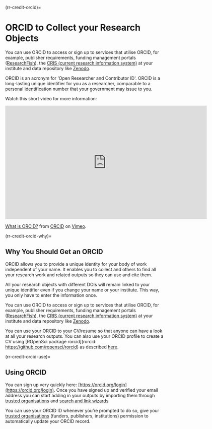 (rr-credit-orcid)=
# ORCID to Collect your Research Objects

You can use ORCID to access or sign up to services that utilise ORCID, for example, publisher requirements, funding management portals ([ResearchFish](https://researchfish.com/)), the [CRIS (current research information system)](https://en.wikipedia.org/wiki/Current_research_information_system) at your institute and data repository like [Zenodo](https://zenodo.org).

ORCID is an acronym for ‘Open Researcher and Contributor ID'.
ORCID is a long-lasting unique identifier for you as a researcher, comparable to a personal identification number that your government may issue to you.

Watch this short video for more information:
<div class="video-container">
  <iframe src="https://player.vimeo.com/video/97150912" width="640" height="360" frameborder="0" allow="autoplay; fullscreen; picture-in-picture" allowfullscreen></iframe>
  <p><a href="https://vimeo.com/97150912">What is ORCID?</a> from <a href="https://vimeo.com/orcidvideos">ORCID</a> on <a href="https://vimeo.com">Vimeo</a>.</p>
</div>

(rr-credit-orcid-why)=
## Why You Should Get an ORCID

ORCID allows you to provide a unique identity for your body of work independent of your name.
It enables you to collect and others to find all your research work and related outputs so they can use and cite them.

All your research objects with different DOIs will remain linked to your unique identifier even if you change your name or your institute.
This way, you only have to enter the information once.

You can use ORCID to access or sign up to services that utilise ORCID, for example, publisher requirements, funding management portals ([ResearchFish](https://researchfish.com/)), the [CRIS (current research information system)](https://en.wikipedia.org/wiki/Current_research_information_system) at your institute and data repository like [Zenodo](https://zenodo.org).

You can use your ORCID to your CV/resume so that anyone can have a look at all your research outputs.
You can also use your ORCID profile to create a CV using [ROpenSci package rorcid](rorcid: https://github.com/ropensci/rorcid) as described [here](https://discuss.ropensci.org/t/using-rorcid-to-generate-a-website-cv/1806).

(rr-credit-orcid-use)=
## Using ORCID

You can sign up very quickly here: [https://orcid.org/login](https://orcid.org/login).
Once you have signed up and verified your email address you can start adding in your outputs by importing them through [trusted organisations](https://support.orcid.org/hc/en-us/articles/360006973893) and [search and link wizards](https://support.orcid.org/hc/en-us/articles/360006973653-Add-works-by-direct-import-from-other-systems)

You can use your ORCID ID whenever you’re prompted to do so, give your [trusted organisations](https://support.orcid.org/hc/en-us/articles/360006973893) (funders, publishers, institutions) permission to automatically update your ORCID record.
